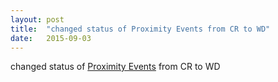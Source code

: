 ```yaml
---
layout: post
title:  "changed status of Proximity Events from CR to WD"
date:   2015-09-03
---
```


changed status of [Proximity Events](http://www.w3.org/TR/proximity/) from CR to WD

